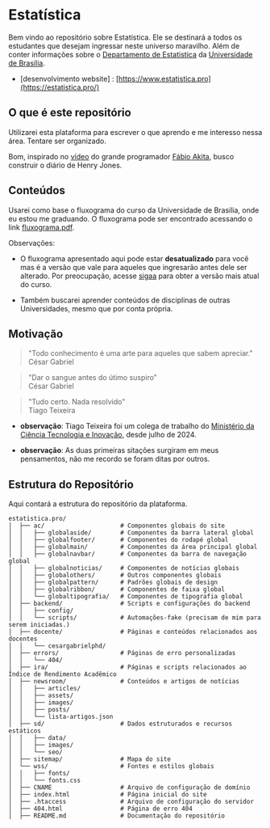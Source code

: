 # Estatística

Bem vindo ao repositório sobre Estatística. Ele se destinará a todos os estudantes que desejam ingressar neste universo maravilho. Além de conter informações sobre o [Departamento de Estatistica](https://est.unb.br) da [Universidade de Brasília](https://www.unb.br).

- [desenvolvimento website] : [https://www.estatistica.pro](https://estatistica.pro/)

## O que é este repositório
Utilizarei esta plataforma para escrever o que aprendo e me interesso nessa área. Tentare ser organizado.

Bom, inspirado no [vídeo](https://youtu.be/ii5Q2fCl8C0?si=HSEXqfi3OrwKGird) do grande programador [Fábio Akita](https://www.youtube.com/@Akitando?sub_confirmation=1), busco construir o diário de Henry Jones.


## Conteúdos 
Usarei como base o fluxograma do curso da Universidade de Brasilia, onde eu estou me graduando.
O fluxograma pode ser encontrado acessando o link [fluxograma.pdf](/sd/data/br/curso/fluxograma.pdf).

Observações: 
- O fluxograma apresentado aqui pode estar **desatualizado** para você mas é a versão que vale para aqueles que ingresarão antes dele ser alterado. Por preocupação, acesse [sigaa](https://sigaa.unb.br/sigaa/public/componentes/busca_componentes.jsf?aba=p-ensino) para obter a versão mais atual do curso.

- Também buscarei aprender conteúdos de disciplinas de outras Universidades, mesmo que por conta própria.

## Motivação
> "Todo conhecimento é uma arte para aqueles que sabem apreciar."  
> César Gabriel

> "Dar o sangue antes do útimo suspiro"  
> César Gabriel

> "Tudo certo. Nada resolvido"  
> Tiago Teixeira

- **observação**: Tiago Teixeira foi um colega de trabalho do [Ministério da Ciência Tecnologia e Inovação](https://www.gov.br/mcti/pt-br/acompanhe-o-mcti/lei-do-bem), desde julho de 2024.

- **observação**: As duas primeiras sitações surgiram em meus pensamentos, não me recordo se foram ditas por outros.

## Estrutura do Repositório
Aqui contará a estrutura do repositório da plataforma.

```
estatistica.pro/
│  ├── ac/                     # Componentes globais do site
│  │   ├── globalaside/        # Componentes da barra lateral global
│  │   ├── globalfooter/       # Componentes do rodapé global
│  │   ├── globalmain/         # Componentes da área principal global
│  │   ├── globalnavbar/       # Componentes da barra de navegação global
│  │   ├── globalnoticias/     # Componentes de notícias globais
│  │   ├── globalothers/       # Outros componentes globais
│  │   ├── globalpattern/      # Padrões globais de design
│  │   ├── globalribbon/       # Componentes de faixa global
│  │   └── globaltipografia/   # Componentes de tipografia global
│  ├── backend/                # Scripts e configurações do backend
│  │   ├── config/
│  │   └── scripts/            # Automações-fake (precisam de mim para serem iniciadas.)
│  ├── docente/                # Páginas e conteúdos relacionados aos docentes
│  │   └── cesargabrielphd/
│  ├── errors/                 # Páginas de erro personalizadas
│  │   └── 404/
│  ├── ira/                    # Páginas e scripts relacionados ao Índice de Rendimento Acadêmico
│  ├── newsroom/               # Conteúdos e artigos de notícias
│  │   ├── articles/
│  │   ├── assets/
│  │   ├── images/
│  │   ├── posts/
│  │   └── lista-artigos.json
│  ├── sd/                     # Dados estruturados e recursos estáticos
│  │   ├── data/
│  │   ├── images/
│  │   └── seo/
│  ├── sitemap/                # Mapa do site
│  └── wss/                    # Fontes e estilos globais
│  │   ├── fonts/
│  │   └── fonts.css
│  ├── CNAME                   # Arquivo de configuração de domínio
│  ├── index.html              # Página inicial do site
│  ├── .htaccess               # Arquivo de configuração do servidor
│  ├── 404.html                # Página de erro 404
│  ├── README.md               # Documentação do repositório
```